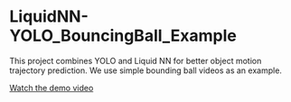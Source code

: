 # LiquidNN-YOLO_BouncingBall_Example
This project combines YOLO and Liquid NN for better object motion trajectory prediction. We use simple bounding ball videos as an example.

[Watch the demo video](LNNvsLSTM.mp4)
